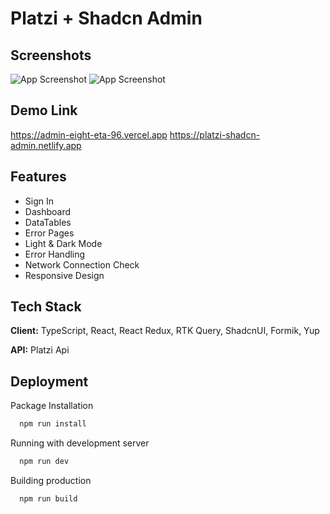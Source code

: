 
# Platzi + Shadcn Admin


## Screenshots

![App Screenshot](https://raw.githubusercontent.com/aungpaingsoe097238/platzi-shadcn-admin/main/public/app/dashboard-light.png)
![App Screenshot](https://raw.githubusercontent.com/aungpaingsoe097238/platzi-shadcn-admin/main/public/app/dashboard-dark.png)


## Demo Link

https://admin-eight-eta-96.vercel.app
https://platzi-shadcn-admin.netlify.app

## Features

- Sign In
- Dashboard 
- DataTables
- Error Pages
- Light & Dark Mode
- Error Handling
- Network Connection Check
- Responsive Design



## Tech Stack

**Client:** TypeScript, React, React Redux, RTK Query, ShadcnUI, Formik, Yup 

**API:** Platzi Api



## Deployment

Package Installation

```bash
  npm run install
```

Running with development server

```bash
  npm run dev
```

Building production

```bash
  npm run build
```

